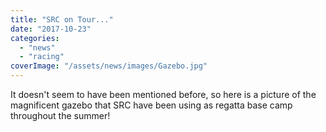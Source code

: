 ```yaml
---
title: "SRC on Tour..."
date: "2017-10-23"
categories:
  - "news"
  - "racing"
coverImage: "/assets/news/images/Gazebo.jpg"
---
```


It doesn't seem to have been mentioned before, so here is a picture of the magnificent gazebo that SRC have been using as regatta base camp throughout the summer!
